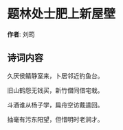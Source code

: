 # 题林处士肥上新屋壁

**作者**: 刘筠

## 诗词内容

久厌侯鲭静室来，卜居邻近钓鱼台。

旧山鹤怨无钱买，新竹僧同借宅栽。

斗酒谁从杨子学，扁舟空访戴逵回。

抽毫有污东阳望，但惜明时老涧才。

